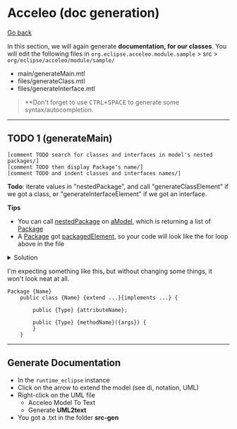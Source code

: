 # Acceleo (doc generation)

[Go back](../index.md#td8---code-generation)

In this section, we will again generate **documentation, for our classes**. You will edit the following files in `org.eclipse.acceleo.module.sample` > src > `org/eclipse/acceleo/module/sample/`

* main/generateMain.mtl
* files/generateClass.mtl
* files/generateInterface.mtl

> **Don't forget to use <kbd>CTRL+SPACE</kbd> to generate some syntax/autocompletion.

<hr class="sl">

## TODO 1 (generateMain)

```none
[comment TODO search for classes and interfaces in model's nested packages/]
[comment TODO then display Package's name/]
[comment TODO and indent classes and interfaces names/]
```

**Todo**: iterate values in "nestedPackage", and call "generateClassElement" if we got a class, or "generateInterfaceElement" if we got an interface.

**Tips**

* You can call [nestedPackage](https://download.eclipse.org/modeling/mdt/uml2/javadoc/2.1.1/org/eclipse/uml2/uml/Package.html#getNestedPackages()) on [aModel](https://download.eclipse.org/modeling/mdt/uml2/javadoc/2.1.1/org/eclipse/uml2/uml/Model.html), which is returning a list of [Package](https://download.eclipse.org/modeling/mdt/uml2/javadoc/2.1.1/org/eclipse/uml2/uml/Package.html)
* A [Package](https://download.eclipse.org/modeling/mdt/uml2/javadoc/2.1.1/org/eclipse/uml2/uml/Package.html) got [packagedElement](https://download.eclipse.org/modeling/mdt/uml2/javadoc/2.1.1/org/eclipse/uml2/uml/Package.html#getPackagedElements()), so your code will look like the for loop above in the file

<details class="details-e">
<summary>Solution</summary>

Don't forget to import

```
[import org::eclipse::acceleo::module::sample::files::generateInterface/]
```

Then the code is

```java
[comment DONE search for classes and interfaces in model's nested packages/]
[for (p : Package | aModel.nestedPackage->sortedBy(name))]
	[comment DONE then display Package's name/]
	Package [p.name/]
	[comment DONE and indent classes and interfaces names/]
	[for (c : Class | p.packagedElement->filter(Class)->sortedBy(name))]
		[generateClassElement(c)/]
	[/for]
	[for (i : Interface | p.packagedElement->filter(Interface)->sortedBy(name))]
		[generateInterfaceElement(i)/]
	[/for]
[/for]
```
</details>

I'm expecting something like this, but without changing some things, it won't look neat at all.

```none
Package {Name}
	public class {Name} {extend ...}{implements ...} {
		
		public {Type} {attributeName};
			
		public {Type} {methodName}({args}) {
		}			
	}
```

<hr class="sl">

## Generate Documentation

* In the `runtime_eclipse` instance
* Click on the arrow to extend the model (see di, notation, UML)
* Right-click on the UML file
    * Acceleo Model To Text
    * Generate **UML2text**
* You got a .txt in the folder **src-gen**